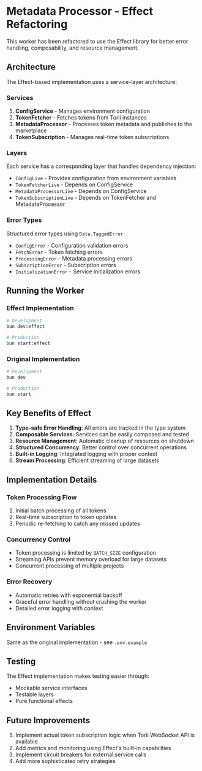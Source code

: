 # Metadata Processor - Effect Refactoring

This worker has been refactored to use the Effect library for better error handling, composability, and resource management.

## Architecture

The Effect-based implementation uses a service-layer architecture:

### Services
1. **ConfigService** - Manages environment configuration
2. **TokenFetcher** - Fetches tokens from Torii instances
3. **MetadataProcessor** - Processes token metadata and publishes to the marketplace
4. **TokenSubscription** - Manages real-time token subscriptions

### Layers
Each service has a corresponding layer that handles dependency injection:
- `ConfigLive` - Provides configuration from environment variables
- `TokenFetcherLive` - Depends on ConfigService
- `MetadataProcessorLive` - Depends on ConfigService
- `TokenSubscriptionLive` - Depends on TokenFetcher and MetadataProcessor

### Error Types
Structured error types using `Data.TaggedError`:
- `ConfigError` - Configuration validation errors
- `FetchError` - Token fetching errors
- `ProcessingError` - Metadata processing errors
- `SubscriptionError` - Subscription errors
- `InitializationError` - Service initialization errors

## Running the Worker

### Effect Implementation
```bash
# Development
bun dev:effect

# Production
bun start:effect
```

### Original Implementation
```bash
# Development
bun dev

# Production
bun start
```

## Key Benefits of Effect

1. **Type-safe Error Handling**: All errors are tracked in the type system
2. **Composable Services**: Services can be easily composed and tested
3. **Resource Management**: Automatic cleanup of resources on shutdown
4. **Structured Concurrency**: Better control over concurrent operations
5. **Built-in Logging**: Integrated logging with proper context
6. **Stream Processing**: Efficient streaming of large datasets

## Implementation Details

### Token Processing Flow
1. Initial batch processing of all tokens
2. Real-time subscription to token updates
3. Periodic re-fetching to catch any missed updates

### Concurrency Control
- Token processing is limited by `BATCH_SIZE` configuration
- Streaming APIs prevent memory overload for large datasets
- Concurrent processing of multiple projects

### Error Recovery
- Automatic retries with exponential backoff
- Graceful error handling without crashing the worker
- Detailed error logging with context

## Environment Variables

Same as the original implementation - see `.env.example`

## Testing

The Effect implementation makes testing easier through:
- Mockable service interfaces
- Testable layers
- Pure functional effects

## Future Improvements

1. Implement actual token subscription logic when Torii WebSocket API is available
2. Add metrics and monitoring using Effect's built-in capabilities
3. Implement circuit breakers for external service calls
4. Add more sophisticated retry strategies